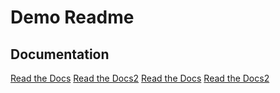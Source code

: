 # Demo Readme

## Documentation

[Read the Docs][docs]
[Read the Docs2][docs2]
[Read the Docs][docs3]
[Read the Docs2][docs4]

[docs]: .main/content/docs/about

[docs2]: .test_page/main/content/docs/about

[docs3]: .main/content/docs/about.md

[docs4]: .test_page/main/content/docs/about.md